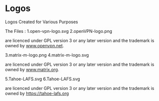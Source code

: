 # Logos
Logos Created for Various Purposes

The Files :
1.open-vpn-logo.svg
2.openVPN-logo.png 


are licenced under GPL version 3 or any later version and the trademark is owned by www.openvpn.net.

3.matrix-m-logo.png
4.matrix-m-logo.svg

are licenced under GPL version 3 or any later version and the trademark is owned by www.matrix.org.

5.Tahoe-LAFS.svg
6.Tahoe-LAFS.svg

are licenced under GPL version 3 or any later version and the trademark is owned by https://tahoe-lafs.org
